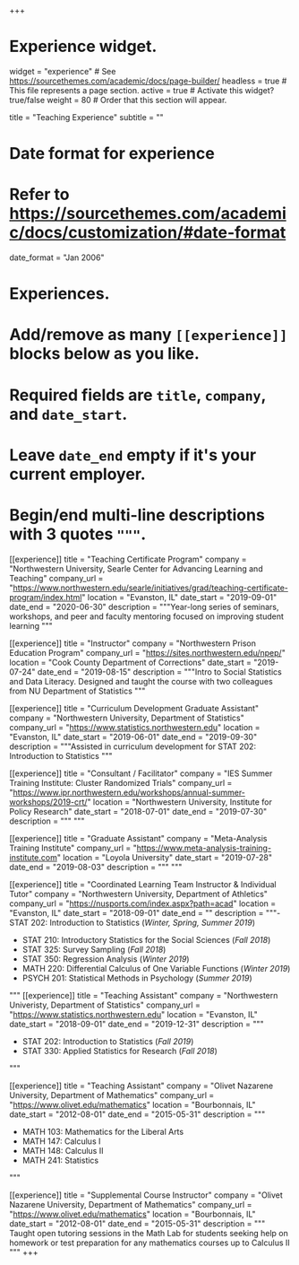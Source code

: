+++
# Experience widget.
widget = "experience"  # See https://sourcethemes.com/academic/docs/page-builder/
headless = true  # This file represents a page section.
active = true  # Activate this widget? true/false
weight = 80  # Order that this section will appear.

title = "Teaching Experience"
subtitle = ""

# Date format for experience
#   Refer to https://sourcethemes.com/academic/docs/customization/#date-format
date_format = "Jan 2006"

# Experiences.
#   Add/remove as many `[[experience]]` blocks below as you like.
#   Required fields are `title`, `company`, and `date_start`.
#   Leave `date_end` empty if it's your current employer.
#   Begin/end multi-line descriptions with 3 quotes `"""`.

[[experience]]
  title = "Teaching Certificate Program"
  company = "Northwestern University, Searle Center for Advancing Learning and Teaching"
  company_url = "https://www.northwestern.edu/searle/initiatives/grad/teaching-certificate-program/index.html"
  location = "Evanston, IL"
  date_start = "2019-09-01"
  date_end = "2020-06-30"
  description = """Year-long series of seminars, workshops, and peer and faculty mentoring focused on improving student learning
"""

[[experience]]
  title = "Instructor"
  company = "Northwestern Prison Education Program"
  company_url = "https://sites.northwestern.edu/npep/"
  location = "Cook County Department of Corrections"
  date_start = "2019-07-24"
  date_end = "2019-08-15"
  description = """Intro to Social Statistics and Data Literacy. 
  Designed and taught the course with two colleagues from NU Department of Statistics
"""

[[experience]]
  title = "Curriculum Development Graduate Assistant"
  company = "Northwestern University, Department of Statistics"
  company_url = "https://www.statistics.northwestern.edu"
  location = "Evanston, IL"
  date_start = "2019-06-01"
  date_end = "2019-09-30"
  description = """Assisted in curriculum development for STAT 202: Introduction to Statistics
"""

[[experience]]
  title = "Consultant / Facilitator"
  company = "IES Summer Training Institute: Cluster Randomized Trials"
  company_url = "https://www.ipr.northwestern.edu/workshops/annual-summer-workshops/2019-crt/"
  location = "Northwestern University, Institute for Policy Research"
  date_start = "2018-07-01"
  date_end = "2019-07-30"
  description = """
"""

[[experience]]
  title = "Graduate Assistant"
  company = "Meta-Analysis Training Institute"
  company_url = "https://www.meta-analysis-training-institute.com"
  location = "Loyola University"
  date_start = "2019-07-28"
  date_end = "2019-08-03"
  description = """
"""

[[experience]]
  title = "Coordinated Learning Team Instructor & Individual Tutor"
  company = "Northwestern University, Department of Athletics"
  company_url = "https://nusports.com/index.aspx?path=acad"
  location = "Evanston, IL"
  date_start = "2018-09-01"
  date_end = ""
  description = """- STAT 202: Introduction to Statistics (*Winter, Spring, Summer 2019*)
- STAT 210: Introductory Statistics for the Social Sciences (*Fall 2018*)
- STAT 325: Survey Sampling (*Fall 2018*)
- STAT 350: Regression Analysis (*Winter 2019*)
- MATH 220: Differential Calculus of One Variable Functions (*Winter 2019*)
- PSYCH 201: Statistical Methods in Psychology (*Summer 2019*)

"""
[[experience]]
  title = "Teaching Assistant"
  company = "Northwestern Univeristy, Department of Statistics"
  company_url = "https://www.statistics.northwestern.edu"
  location = "Evanston, IL"
  date_start = "2018-09-01"
  date_end = "2019-12-31"
  description = """
  - STAT 202: Introduction to Statistics (*Fall 2019*)
  - STAT 330: Applied Statistics for Research (*Fall 2018*)

"""

[[experience]]
  title = "Teaching Assistant"
  company = "Olivet Nazarene University, Department of Mathematics"
  company_url = "https://www.olivet.edu/mathematics"
  location = "Bourbonnais, IL"
  date_start = "2012-08-01"
  date_end = "2015-05-31"
  description = """
  - MATH 103: Mathematics for the Liberal Arts
  - MATH 147: Calculus I
  - MATH 148: Calculus II
  - MATH 241: Statistics

"""

[[experience]]
  title = "Supplemental Course Instructor"
  company = "Olivet Nazarene University, Department of Mathematics"
  company_url = "https://www.olivet.edu/mathematics"
  location = "Bourbonnais, IL"
  date_start = "2012-08-01"
  date_end = "2015-05-31"
  description = """
Taught open tutoring sessions in the Math Lab for students seeking help 
on homework or test preparation for any mathematics courses up to 
Calculus II
"""
+++
